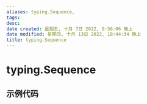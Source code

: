 ```yaml
---
aliases: typing.Sequence,
tags: 
desc: 
date created: 星期五, 十月 7日 2022, 9:56:06 晚上
date modified: 星期四, 十月 13日 2022, 10:44:34 晚上
title: typing.Sequence
---
```


# typing.Sequence

## 示例代码
